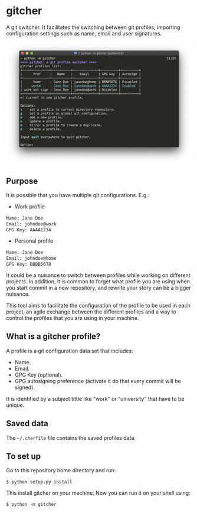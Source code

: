 # gitcher

A git switcher. It facilitates the switching between git profiles, importing configuration settings such as name, email and user signatures.

![Screen capture](docs/screen.png?raw=true "Screen capture")


## Purpose

It is possible that you have multiple git configurations. E.g.:

- Work profile

```
Name: Jane Doe
Email: johndoe@work
GPG Key: AAAA1234
```

- Personal profile

```
Name: Jane Doe
Email: johndoe@home
GPG Key: BBBB5678
```

It could be a nuisance to switch between profiles while working on different projects. In addition, it is common to forget what profile you are using when you start commit in a new repository, and rewrite your story can be a bigger nuisance.

This tool aims to facilitate the configuration of the profile to be used in each project, an agile exchange between the different profiles and a way to control the profiles that you are using in your machine.


## What is a gitcher profile?

A profile is a git configuration data set that includes:

- Name.
- Email.
- GPG Key (optional).
- GPG autosigning preference (activate it do that every commit will be signed).

It is identified by a subject tittle like "work" or "university" that have to be unique.


## Saved data

The `~/.cherfile` file contains the saved profiles data.


## To set up

Go to this repository home directory and run:

```
$ python setup.py install
```

This install gitcher on your machine. Now you can run it on your shell using:

```
$ python -m gitcher
```


